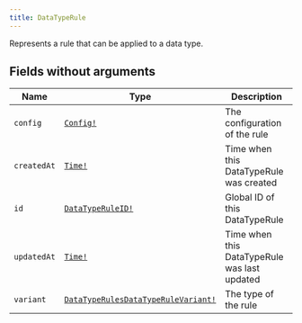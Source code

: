 ```yaml
---
title: DataTypeRule
---
```


Represents a rule that can be applied to a data type.

## Fields without arguments

| Name | Type | Description |
|------|------|-------------|
| `config` | [`Config!`](../union/config.md) | The configuration of the rule |
| `createdAt` | [`Time!`](../scalar/time.md) | Time when this DataTypeRule was created |
| `id` | [`DataTypeRuleID!`](../scalar/datatyperuleid.md) | Global ID of this DataTypeRule |
| `updatedAt` | [`Time!`](../scalar/time.md) | Time when this DataTypeRule was last updated |
| `variant` | [`DataTypeRulesDataTypeRuleVariant!`](../enum/datatyperulesdatatyperulevariant.md) | The type of the rule |

